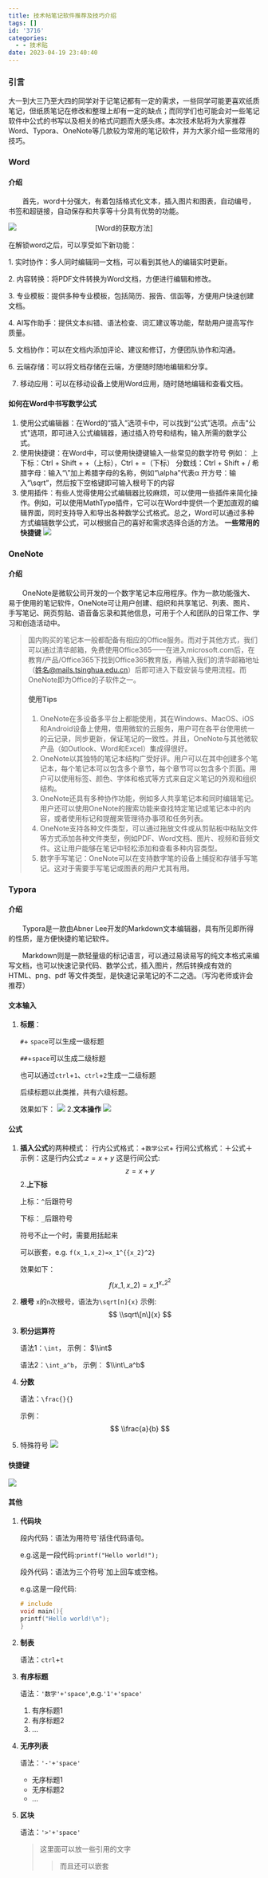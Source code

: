 ```yaml
---
title: 技术帖笔记软件推荐及技巧介绍
tags: []
id: '3716'
categories:
  - - 技术贴
date: 2023-04-19 23:40:40
---
```


### 引言

大一到大三乃至大四的同学对于记笔记都有一定的需求，一些同学可能更喜欢纸质笔记，但纸质笔记在修改和整理上却有一定的缺点；而同学们也可能会对一些笔记软件中公式的书写以及相关的格式问题而大感头疼。本次技术贴将为大家推荐Word、Typora、OneNote等几款较为常用的笔记软件，并为大家介绍一些常用的技巧。

### Word

#### 介绍

　　首先，word十分强大，有着包括格式化文本，插入图片和图表，自动编号，书签和超链接，自动保存和共享等十分具有优势的功能。

![](../../wp-content_uploads/2023/04/60452bd618b4718d9b7bc158b0ef9f63-sz_592830.webp) 　　　　　　　　　　　\[Word的获取方法\]

在解锁word之后，可以享受如下新功能：

1. 实时协作：多人同时编辑同一文档，可以看到其他人的编辑实时更新。

2. 内容转换：将PDF文件转换为Word文档，方便进行编辑和修改。

3. 专业模板：提供多种专业模板，包括简历、报告、信函等，方便用户快速创建文档。

4. AI写作助手：提供文本纠错、语法检查、词汇建议等功能，帮助用户提高写作质量。

5. 文档协作：可以在文档内添加评论、建议和修订，方便团队协作和沟通。

6. 云端存储：可以将文档存储在云端，方便随时随地编辑和分享。

7.  移动应用：可以在移动设备上使用Word应用，随时随地编辑和查看文档。

#### 如何在Word中书写数学公式

1.  使用公式编辑器：在Word的“插入”选项卡中，可以找到“公式”选项。点击"公式"选项，即可进入公式编辑器，通过插入符号和结构，输入所需的数学公式。
2.  使用快捷键：在Word中，可以使用快捷键输入一些常见的数学符号 例如： 上下标：Ctrl + Shift + +（上标），Ctrl + =（下标） 分数线：Ctrl + Shift + / 希腊字母：输入“\\”加上希腊字母的名称，例如“\\alpha”代表α 开方号：输入“\\sqrt”，然后按下空格键即可输入根号下的内容 
3.  使用插件：有些人觉得使用公式编辑器比较麻烦，可以使用一些插件来简化操作。例如，可以使用MathType插件，它可以在Word中提供一个更加直观的编辑界面，同时支持导入和导出各种数学公式格式。总之，Word可以通过多种方式编辑数学公式，可以根据自己的喜好和需求选择合适的方法。 **一些常用的快捷键** ![](../../wp-content_uploads/2023/04/微信图片_20230419220700-2.png)  
    

### OneNote

#### 介绍

　　OneNote是微软公司开发的一个数字笔记本应用程序。作为一款功能强大、易于使用的笔记软件，OneNote可让用户创建、组织和共享笔记、列表、图片、手写笔记、网页剪贴、语音备忘录和其他信息，可用于个人和团队的日常工作、学习和创造活动中。

> 国内购买的笔记本一般都配备有相应的Office服务。而对于其他方式，我们可以通过清华邮箱，免费使用Office365——在进入microsoft.com后，在教育/产品/Office365下找到Office365教育版，再输入我们的清华邮箱地址（姓名@mails.tsinghua.edu.cn）后即可进入下载安装与使用流程。而OneNote即为Office的子软件之一。
> 
> #### 使用Tips
> 
> 1.  OneNote在多设备多平台上都能使用，其在Windows、MacOS、iOS和Android设备上使用，借用微软的云服务，用户可在各平台使用统一的云记录，同步更新，保证笔记的一致性。并且，OneNote与其他微软产品（如Outlook、Word和Excel）集成得很好。
> 2.  OneNote以其独特的笔记本结构广受好评。用户可以在其中创建多个笔记本，每个笔记本可以包含多个章节，每个章节可以包含多个页面。用户可以使用标签、颜色、字体和格式等方式来自定义笔记的外观和组织结构。
> 3.  OneNote还具有多种协作功能，例如多人共享笔记本和同时编辑笔记。用户还可以使用OneNote的搜索功能来查找特定笔记或笔记本中的内容，或者使用标记和提醒来管理待办事项和任务列表。
> 4.  OneNote支持各种文件类型，可以通过拖放文件或从剪贴板中粘贴文件等方式添加各种文件类型，例如PDF、Word文档、图片、视频和音频文件。这让用户能够在笔记中轻松添加和查看多种内容类型。
> 5.  数字手写笔记：OneNote可以在支持数字笔的设备上捕捉和存储手写笔记。这对于需要手写笔记或图表的用户尤其有用。

### Typora

#### 介绍

　　Typora是一款由Abner Lee开发的Markdown文本编辑器，具有所见即所得的性质，是方便快捷的笔记软件。

　　Markdown则是一款轻量级的标记语言，可以通过易读易写的纯文本格式来编写文档，也可以快速记录代码、数学公式，插入图片，然后转换成有效的 HTML、png、pdf 等文件类型，是快速记录笔记的不二之选。（写沟老师或许会推荐）

#### 文本输入

1.  **标题**：
    
    `#`+ `space`可以生成一级标题
    
    `##`+`space`可以生成二级标题
    
    也可以通过`ctrl`+`1`、`ctrl`+`2`生成一二级标题
    
    后续标题以此类推，共有六级标题。
    
    效果如下： ![](../../wp-content_uploads/2023/04/微信图片_20230419222235.png) 2.**文本操作** ![](../../wp-content_uploads/2023/04/微信图片_20230419222238.png)
    

#### 公式

1.  **插入公式**的两种模式： 行内公式格式：+`数学公式`+ 行间公式格式：＋公式＋ 示例：这是行内公式:$z=x+y$ 这是行间公式: $$ z=x+y $$ 2.**上下标**
    
    上标：`^`后跟符号
    
    下标：`_`后跟符号
    
    符号不止一个时，需要用括起来
    
    可以嵌套，e.g. `f(x_1,x_2)=x_1^{{x_2}^2}`
    
    效果如下：$$ f(x\_1,x\_2)=x\_1^{{x\_2}^2} $$
    
2.  **根号** `x`的`n`次根号，语法为`\sqrt[n]{x}` 示例: $$ \\sqrt\[n\]{x} $$
    
3.  **积分运算符**
    
    语法1：`\int`， 示例： $\\int$
    
    语法2：`\int_a^b`， 示例： $\\int\_a^b$
    
4.  **分数**
    
    语法：`\frac{}{}`
    
    示例： $$ \\frac{a}{b} $$
    
5.  特殊符号 ![](../../wp-content_uploads/2023/04/微信图片_20230419222241.png)
    

#### 快捷键

![](../../wp-content_uploads/2023/04/微信图片_20230419233054-1.png)

#### 其他

1.  **代码块**
    
    段内代码：语法为用符号\`括住代码语句。
    
    e.g.这是一段代码:`printf("Hello world!");`
    
    段外代码：语法为三个符号\`加上回车或空格。
    
    e.g.这是一段代码:
    
    ```c
    # include 
    void main(){
    printf("Hello world!\n");
    }
    ```
    
2.  **制表**
    
    语法：`ctrl`+`t`
    
3.  **有序标题**
    
    语法：`'数字'+'space'`,e.g.`'1'+'space'`
    
    1.  有序标题1
    2.  有序标题2
    3.  ...
4.  **无序列表**
    
    语法：`'-'+'space'`
    
    *   无序标题1
    *   无序标题2
    *   ...
5.  **区块**
    
    语法：`'>'+'space'`
    
    > 这里面可以放一些引用的文字
    > 
    > > 而且还可以嵌套